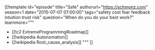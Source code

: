 [[!template id="episode"
title="Safe"
authorurl="https://schmonz.com"
season=1
date="2015-07-07 07:00:00"
tags="safety cost fear feedback intuition trust risk"
question="When do you do your best work?"
learnmore="""
- [[!c2 ExtremeProgrammingRoadmap]]
- [[!wikipedia Autonomation]] 
- [[!wikipedia Root_cause_analysis]] 
"""
]]
